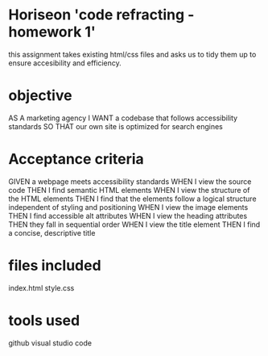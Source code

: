 # Horiseon 'code refracting - homework 1'
this assignment takes existing html/css files and asks us to tidy them up to ensure accesibility and efficiency.

# objective
AS A marketing agency
I WANT a codebase that follows accessibility standards
SO THAT our own site is optimized for search engines

# Acceptance criteria
GIVEN a webpage meets accessibility standards
WHEN I view the source code
THEN I find semantic HTML elements
WHEN I view the structure of the HTML elements
THEN I find that the elements follow a logical structure independent of styling and positioning
WHEN I view the image elements
THEN I find accessible alt attributes
WHEN I view the heading attributes
THEN they fall in sequential order
WHEN I view the title element
THEN I find a concise, descriptive title

# files included
index.html
style.css

# tools used
github
visual studio code